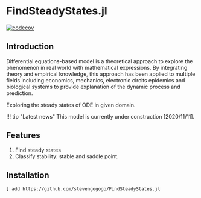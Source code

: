 # FindSteadyStates.jl

[![codecov](https://codecov.io/gh/stevengogogo/FindSteadyStates.jl/branch/master/graph/badge.svg?token=eNsRLcRA69)](https://codecov.io/gh/stevengogogo/FindSteadyStates.jl)


## Introduction 

Differential equations-based model is a theoretical approach to explore the phenomenon in real world with mathematical expressions. By integrating theory and empirical knowledge, this approach has been applied to multiple fields including economics, mechanics, electronic circits epidemics and biological systems to provide explanation of the dynamic process and prediction. 

Exploring the steady states of ODE in given domain.




!!! tip "Latest news"
    This model is currently under construction [2020/11/11].

## Features
1. Find steady states
2. Classify stability: stable and saddle point.


## Installation 

```sh
] add https://github.com/stevengogogo/FindSteadyStates.jl
```



